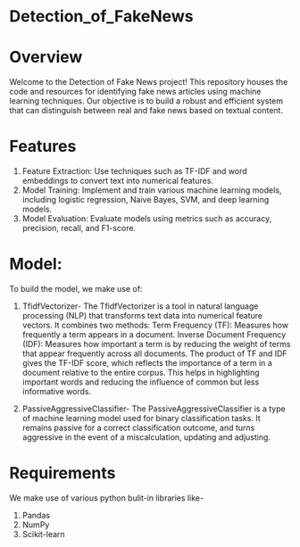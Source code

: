 # Detection_of_FakeNews

# Overview
Welcome to the Detection of Fake News project! This repository houses the code and resources for identifying fake news articles using machine learning techniques. Our objective is to build a robust and efficient system that can distinguish between real and fake news based on textual content.

# Features
1. Feature Extraction:
   Use techniques such as TF-IDF and word embeddings to convert text into numerical features.
2. Model Training:
   Implement and train various machine learning models, including logistic regression, Naive Bayes, SVM, and deep learning models.
3. Model Evaluation:
   Evaluate models using metrics such as accuracy, precision, recall, and F1-score.

# Model:
To build the model, we make use of:
1. TfidfVectorizer-
   The TfidfVectorizer is a tool in natural language processing (NLP) that transforms text data into numerical feature vectors. It combines two methods:
       Term Frequency (TF): Measures how frequently a term appears in a document.
       Inverse Document Frequency (IDF): Measures how important a term is by reducing the weight of terms that appear frequently across all documents.
  The product of TF and IDF gives the TF-IDF score, which reflects the importance of a term in a document relative to the entire corpus. This helps in highlighting important words and reducing the influence of common but less informative words.

2. PassiveAggressiveClassifier-
   The PassiveAggressiveClassifier is a type of machine learning model used for binary classification tasks. It remains passive for a correct classification outcome, and turns aggressive in the event of a miscalculation, updating and adjusting.

# Requirements
We make use of various python bulit-in libraries like-
1. Pandas
2. NumPy
3. Scikit-learn
